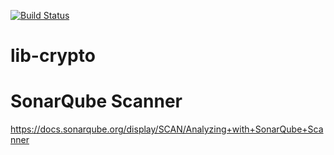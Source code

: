 [![Build Status](https://travis-ci.org/hafidsousa/lib-cryptocurrency.svg?branch=master)](https://travis-ci.org/hafidsousa/lib-cryptocurrency)

# lib-crypto

# SonarQube Scanner 
https://docs.sonarqube.org/display/SCAN/Analyzing+with+SonarQube+Scanner